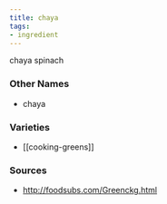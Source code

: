 ```yaml
---
title: chaya
tags:
- ingredient
---
```

chaya spinach

### Other Names

* chaya

### Varieties

* [[cooking-greens]]

### Sources
* http://foodsubs.com/Greenckg.html
